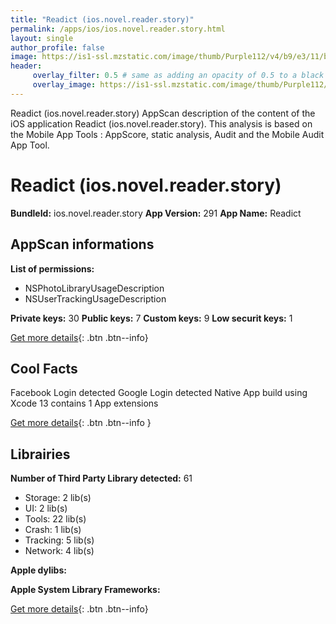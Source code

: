 ```yaml
---
title: "Readict (ios.novel.reader.story)"
permalink: /apps/ios/ios.novel.reader.story.html
layout: single
author_profile: false
image: https://is1-ssl.mzstatic.com/image/thumb/Purple112/v4/b9/e3/11/b9e311b7-e9c8-c1fb-140e-42f99a85cd0d/AppIcon-0-0-1x_U007emarketing-0-0-0-5-0-0-sRGB-0-0-0-GLES2_U002c0-512MB-85-220-0-0.png/512x512bb.jpg
header: 
     overlay_filter: 0.5 # same as adding an opacity of 0.5 to a black background
     overlay_image: https://is1-ssl.mzstatic.com/image/thumb/Purple112/v4/b9/e3/11/b9e311b7-e9c8-c1fb-140e-42f99a85cd0d/AppIcon-0-0-1x_U007emarketing-0-0-0-5-0-0-sRGB-0-0-0-GLES2_U002c0-512MB-85-220-0-0.png/512x512bb.jpg
---
```

Readict (ios.novel.reader.story) AppScan description of the content of the iOS application Readict (ios.novel.reader.story). This analysis is based on the Mobile App Tools : AppScore, static analysis, Audit and the Mobile Audit App Tool.

# Readict (ios.novel.reader.story)

**BundleId:** ios.novel.reader.story
**App Version:** 291
**App Name:** Readict


## AppScan informations 

**List of permissions:** 
- NSPhotoLibraryUsageDescription
- NSUserTrackingUsageDescription
  
  
**Private keys:** 30
**Public keys:** 7
**Custom keys:** 9
**Low securit keys:** 1
  
[Get more details](/pricing.html){: .btn .btn--info}

## Cool Facts

Facebook Login detected
Google Login detected
Native App
build using Xcode 13
contains 1 App extensions
  
[Get more details](/pricing.html){: .btn .btn--info }

## Librairies 
**Number of Third Party Library detected:** 61
- Storage: 2 lib(s)
- UI: 2 lib(s)
- Tools: 22 lib(s)
- Crash: 1 lib(s)
- Tracking: 5 lib(s)
- Network: 4 lib(s)


**Apple dylibs:**


**Apple System Library Frameworks:**


  
[Get more details](/pricing.html){: .btn .btn--info}


